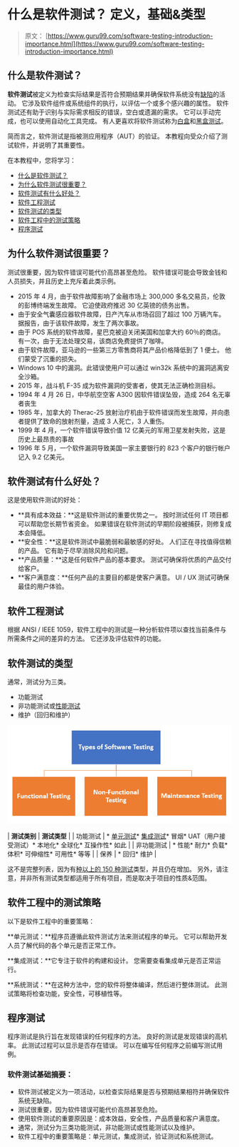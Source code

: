 # 什么是软件测试？ 定义，基础&类型

> 原文： [https://www.guru99.com/software-testing-introduction-importance.html](https://www.guru99.com/software-testing-introduction-importance.html)

## 什么是软件测试？

**软件测试**被定义为检查实际结果是否符合预期结果并确保软件系统没有[缺陷](/defect-management-process.html)的活动。 它涉及软件组件或系统组件的执行，以评估一个或多个感兴趣的属性。 软件测试还有助于识别与实际需求相反的错误，空白或遗漏的需求。 它可以手动完成，也可以使用自动化工具完成。 有人更喜欢将软件测试称为[白盒](/white-box-testing.html)和[黑盒测试](/black-box-testing.html)。

简而言之，软件测试是指被测应用程序（AUT）的验证。 本教程向受众介绍了测试软件，并说明了其重要性。

在本教程中，您将学习：

*   [什么是软件测试？](#1)
*   [为什么软件测试很重要？](#2)
*   [软件测试有什么好处？](#3)
*   [软件工程测试](#4)
*   [软件测试的类型](#5)
*   [软件工程中的测试策略](#6)
*   [程序测试](#7)

## 为什么软件测试很重要？

测试很重要，因为软件错误可能代价高昂甚至危险。 软件错误可能会导致金钱和人员损失，并且历史上充斥着此类示例。

*   2015 年 4 月，由于软件故障影响了金融市场上 300,000 多名交易员，伦敦的彭博终端发生故障。 它迫使政府推迟 30 亿英镑的债务出售。
*   由于安全气囊感应器软件故障，日产汽车从市场召回了超过 100 万辆汽车。 据报告，由于该软件故障，发生了两次事故。
*   由于 POS 系统的软件故障，星巴克被迫关闭美国和加拿大约 60％的商店。 有一次，由于无法处理交易，该商店免费提供了咖啡。
*   由于软件故障，亚马逊的一些第三方零售商将其产品价格降低到了 1 便士。 他们蒙受了沉重的损失。
*   Windows 10 中的漏洞。此错误使用户可以通过 win32k 系统中的漏洞逃离安全沙箱。
*   2015 年，战斗机 F-35 成为软件漏洞的受害者，使其无法正确检测目标。
*   1994 年 4 月 26 日，中华航空空客 A300 因软件错误坠毁，造成 264 名无辜者丧生
*   1985 年，加拿大的 Therac-25 放射治疗机由于软件错误而发生故障，并向患者提供了致命的放射剂量，造成 3 人死亡，3 人重伤。
*   1999 年 4 月，一个软件错误导致价值 12 亿美元的军用卫星发射失败，这是历史上最昂贵的事故
*   1996 年 5 月，一个软件漏洞导致美国一家主要银行的 823 个客户的银行帐户记入 9.2 亿美元。

## 软件测试有什么好处？

这是使用软件测试的好处：

*   **具有成本效益：**这是软件测试的重要优势之一。 按时测试任何 IT 项目都可以帮助您长期节省资金。 如果错误在软件测试的早期阶段被捕获，则修复成本会降低。
*   **安全性：**这是软件测试中最脆弱和最敏感的好处。 人们正在寻找值得信赖的产品。 它有助于尽早消除风险和问题。
*   **产品质量：**这是任何软件产品的基本要求。 测试可确保将优质的产品交付给客户。
*   **客户满意度：**任何产品的主要目的都是使客户满意。 UI / UX 测试可确保最佳的用户体验。

## 软件工程测试

根据 ANSI / IEEE 1059，软件工程中的测试是一种分析软件项以查找当前条件与所需条件之间的差异的方法。 它还涉及评估软件的功能。

## 软件测试的类型

通常，测试分为三类。

*   功能测试
*   非功能测试或[性能测试](/performance-testing.html)
*   维护（回归和维护）

![](img/c94aa93a8ad475bd055fd4be093e9173.png)

| **测试类别** | **测试类型** |
| 功能测试 | *   [单元测试](/unit-testing-guide.html)*   [集成测试](/integration-testing.html)*   冒烟*   UAT（用户接受测试）*   本地化*   全球化*   互操作性*   如此 |
| 非功能测试 | *   性能*   耐力*   负载*   体积*   可伸缩性*   可用性*   等等 |
| 保养 | *   回归*   维护 |

这不是完整列表，因为有[种以上的 150 种测试](/types-of-software-testing.html)类型，并且仍在增加。 另外，请注意，并非所有测试类型都适用于所有项目，而是取决于项目的性质&范围。

## 软件工程中的测试策略

以下是软件工程中的重要策略：

**单元测试：**程序员遵循此软件测试方法来测试程序的单元。 它可以帮助开发人员了解代码的各个单元是否正常工作。

**集成测试：**它专注于软件的构建和设计。 您需要查看集成单元是否正常运行。

**系统测试：**在这种方法中，您的软件将整体编译，然后进行整体测试。 此测试策略将检查功能，安全性，可移植性等。

## 程序测试

程序测试是执行旨在发现错误的任何程序的方法。 良好的测试是发现错误的高机率。 此测试过程可以显示是否存在错误。 可以在编写任何程序之前编写测试用例。

### 软件测试基础摘要：

*   软件测试被定义​​为一项活动，以检查实际结果是否与预期结果相符并确保软件系统无缺陷。
*   测试很重要，因为软件错误可能代价高昂甚至危险。
*   使用软件测试的重要原因是：成本效益，安全性，产品质量和客户满意度。
*   通常，测试分为三类功能测试，非功能测试或性能测试以及维护。
*   软件工程中的重要策略是：单元测试，集成测试，验证测试和系统测试。